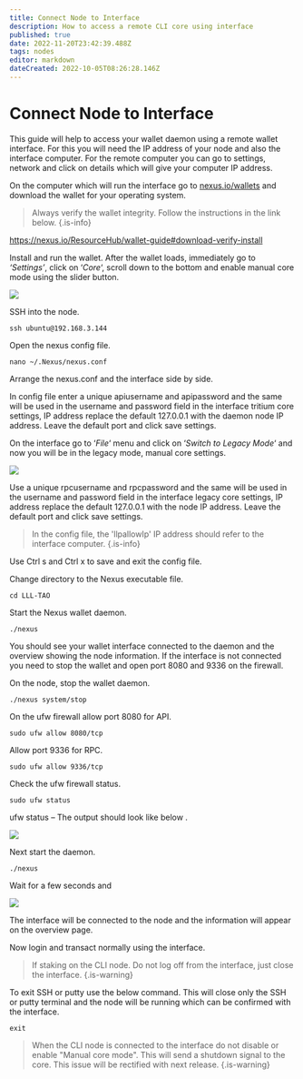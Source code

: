 ```yaml
---
title: Connect Node to Interface
description: How to access a remote CLI core using interface
published: true
date: 2022-11-20T23:42:39.488Z
tags: nodes
editor: markdown
dateCreated: 2022-10-05T08:26:28.146Z
---
```


# Connect Node to Interface

This guide will help to access your wallet daemon using a remote wallet interface. For this you will need the IP address of your node and also the interface computer. For the remote computer you can go to settings, network and click on details which will give your computer IP address.

On the computer which will run the interface go to [nexus.io/wallets](https://nexus.io/wallets) and download the wallet for your operating system.


> Always verify the wallet integrity. Follow the instructions in the link below.
{.is-info}

https://nexus.io/ResourceHub/wallet-guide#download-verify-install

Install and run the wallet. After the wallet loads, immediately go to _‘Settings’_, click on ‘_Core_‘, scroll down to the bottom and enable manual core mode using the slider button.

![](https://thedigitalfuture.net/wp-content/uploads/2020/12/RPI-Interface1.png)

SSH into the node.

```
ssh ubuntu@192.168.3.144
```

Open the nexus config file.

```
nano ~/.Nexus/nexus.conf
```

Arrange the nexus.conf and the interface side by side.

In config file enter a unique apiusername and apipassword and the same will be used in the username and password field in the interface tritium core settings, IP address replace the default 127.0.0.1 with the daemon node IP address. Leave the default port and click save settings.

On the interface go to ‘_File_‘ menu and click on ‘_Switch to Legacy Mode_‘ and now you will be in the legacy mode, manual core settings.

![](https://thedigitalfuture.net/wp-content/uploads/2020/12/RPI-Interface2.png)

Use a unique rpcusername and rpcpassword and the same will be used in the username and password field in the interface legacy core settings, IP address replace the default 127.0.0.1 with the node IP address. Leave the default port and click save settings.


> In the config file, the 'llpallowIp' IP address should refer to the interface computer.
{.is-info}



Use Ctrl s and Ctrl x to save and exit the config file.

Change directory to the Nexus executable file.

```
cd LLL-TAO
```

Start the Nexus wallet daemon.

```
./nexus
```

You should see your wallet interface connected to the daemon and the overview showing the node information. If the interface is not connected you need to stop the wallet and open port 8080 and 9336 on the firewall.

On the node, stop the wallet daemon.

```
./nexus system/stop
```

On the ufw firewall allow port 8080 for API.

```
sudo ufw allow 8080/tcp
```

Allow port 9336 for RPC.

```
sudo ufw allow 9336/tcp
```

Check the ufw firewall status.

```
sudo ufw status
```

ufw status – The output should look like below .

![](https://thedigitalfuture.net/wp-content/uploads/2020/12/RPI-ufw.png)

Next start the daemon.

```
./nexus
```

Wait for a few seconds and

![](https://thedigitalfuture.net/wp-content/uploads/2020/12/RPI-Sync.png)

The interface will be connected to the node and the information will appear on the overview page.

Now login and transact normally using the interface.


> If staking on the CLI node. Do not log off from the interface, just close the interface.
{.is-warning}



To exit SSH or putty use the below command. This will close only the SSH or putty terminal and the node will be running which can be confirmed with the interface.

```
exit
```


> When the CLI node is connected to the interface do not disable or enable "Manual core mode". This will send a shutdown signal to the core. This issue will be rectified with next release.
{.is-warning}


